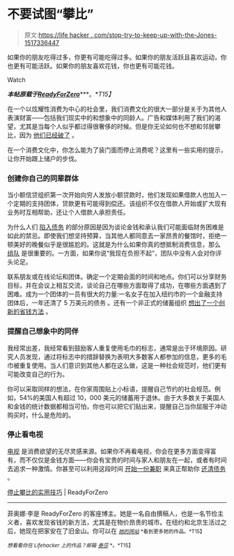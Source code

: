 # 不要试图“攀比”

> 原文:[https://life hacker . com/stop-try-to-keep-up-with-the-Jones-1517336447](https://lifehacker.com/stop-trying-to-keep-up-with-the-joneses-1517336447)

如果你的朋友吃得过多，你更有可能吃得过多。如果你的朋友活跃且喜欢运动，你也更有可能活跃。如果你的朋友喜欢花钱，你也更有可能花钱。

Watch

***本帖原载于***[***ReadyForZero***](http://blog.readyforzero.com/practical-tips-to-stop-keeping-up-with-the-jonses/)***。**T15】*

在一个以炫耀性消费为中心的社会里，我们消费文化的很大一部分是关于为其他人表演财富——包括我们现实中的和想象中的同龄人。广告和媒体利用了我们的渴望，尤其是当每个人似乎都过得很奢侈的时候。但是你无论如何也不想和邻居攀比，因为 [他们已经破了](http://www.forbes.com/sites/investopedia/2013/06/08/stop-keeping-up-with-the-joneses-theyre-broke/) 。

在一个消费文化中，你怎么能为了装门面而停止消费呢？这里有一些实用的提示，让你开始跟上储户的步伐。

### 创建你自己的同辈群体

当小额信贷组织第一次开始向穷人发放小额贷款时，他们发现如果借款人也加入一个定期的支持团体，贷款更有可能得到偿还。该组织不仅在借款人开始或扩大现有业务时互相帮助，还让个人借款人承担责任。

为什么人们 [陷入债务](https://lifehacker.com/six-times-we-blow-more-money-than-we-should-and-how-to-1515656181) 的部分原因是因为谈论金钱和承认我们可能面临财务困难是如此的禁忌。即使我们想坚持预算，当其他人都同意去一家昂贵的餐馆时，拒绝一顿美好的晚餐似乎是很尴尬的。这就是为什么如果你真的想抵制消费信息，那么 [组队](http://lifehacker.com/how-to-turn-a-conversation-about-money-from-awkward-to-1389981975) 是很重要的。一方面，如果你说“我现在负担不起”，团队中没有人会对你评头论足。

联系朋友或在线论坛和团体。确定一个定期会面的时间和地点。你们可以分享财务目标，并在会议上相互交流，谈论自己在哪些方面取得了成功，在哪些方面遇到了困难。成为一个团体的一员有很大的力量:一名女子在加入纽约市的一个金融支持团体后，一年还清了 5 万美元的债务 。还有一个非正式的储蓄组织 [想出了一个创新的省钱方法](http://systemsofexchange.org/2013/06/using-peer-pressure-to-save-money/) 。

### 提醒自己想象中的同伴

我经常出差，我经常看到鼓励客人重复使用毛巾的标志，通常是出于环境原因。研究人员发现，通过将标志中的措辞替换为表明大多数客人都参加的信息，更多的毛巾被重复使用。当人们意识到其他人都在这么做，这是一种社会规范时，他们更有可能改变自己的行为。

你可以采取同样的想法，在你家周围贴上小标语，提醒自己节约的社会规范。例如，54%的美国人有超过 10，000 美元的储蓄用于退休。由于大多数关于美国人和金钱的统计数据都相当可怕，你也可以把它们贴出来，提醒自己当你屈服于冲动购买时，什么是危险的。

### 停止看电视

[电视](https://lifehacker.com/ditch-cable-tv-this-weekend-and-keep-watching-your-sho-5834909) 是消费欲望的无尽灵感来源。如果你不再看电视，你会在更多方面变得富有，而不仅仅是金钱方面——你会有宝贵的时间与家人和朋友在一起，或者有时间去追求一种激情。你甚至可以利用这段时间 [开始一份兼职](http://blog.readyforzero.com/30-ways-to-increase-your-income/) 来真正帮助你 [还清债务](http://lifehacker.com/the-complete-guide-to-making-money-in-your-spare-time-1291903155) 。

[停止攀比的实用技巧](http://blog.readyforzero.com/practical-tips-to-stop-keeping-up-with-the-jonses/) | ReadyForZero

* * *

菲奥娜·李是 ReadyForZero 的客座博主。她是一名自由撰稿人，也是一名节俭主义者，喜欢发现省钱的新方法，尤其是在物价昂贵的城市。在纽约和北京生活过之后，她现在把家安在了旧金山。你可以在 [<small>*她的网站*</small>](http://fionaklee.com/) <small>*看到更多她的作品。*T15】</small>

<small>*想看看你在 Lifehacker 上的作品？邮箱*</small> [<small>*泰莎*</small>](https://mail.google.com/mail/?view=cm&fs=1&tf=1&to=tessa@lifehacker.com) <small>*。*T15】</small>